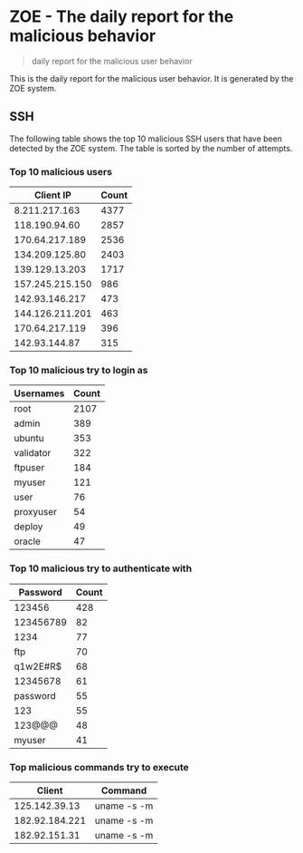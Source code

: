 # ZOE - The daily report for the malicious behavior

> daily report for the malicious user behavior

This is the daily report for the malicious user behavior. It is generated by the ZOE system.

## SSH

The following table shows the top 10 malicious SSH users that have been detected by the ZOE
system. The table is sorted by the number of attempts.

### Top 10 malicious users

| Client IP | Count    |
|-----------|----------|
| 8.211.217.163 | 4377 |
| 118.190.94.60 | 2857 |
| 170.64.217.189 | 2536 |
| 134.209.125.80 | 2403 |
| 139.129.13.203 | 1717 |
| 157.245.215.150 | 986 |
| 142.93.146.217 | 473 |
| 144.126.211.201 | 463 |
| 170.64.217.119 | 396 |
| 142.93.144.87 | 315 |

### Top 10 malicious try to login as

| Usernames | Count    |
|-----------|----------|
| root | 2107 |
| admin | 389 |
| ubuntu | 353 |
| validator | 322 |
| ftpuser | 184 |
| myuser | 121 |
| user | 76 |
| proxyuser | 54 |
| deploy | 49 |
| oracle | 47 |

### Top 10 malicious try to authenticate with

| Password | Count    |
|-----------|----------|
| 123456 | 428 |
| 123456789 | 82 |
| 1234 | 77 |
| ftp | 70 |
| q1w2E#R$ | 68 |
| 12345678 | 61 |
| password | 55 |
| 123 | 55 |
| 123@@@ | 48 |
| myuser | 41 |

### Top malicious commands try to execute

| Client | Command |
|--------|---------|
| 125.142.39.13 | uname -s -m |
| 182.92.184.221 | uname -s -m |
| 182.92.151.31 | uname -s -m |
